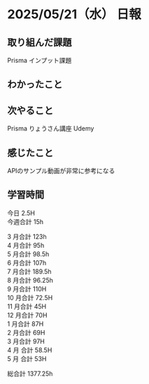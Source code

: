 # 2025/05/21（水） 日報

## 取り組んだ課題
Prisma インプット課題

## わかったこと


## 次やること
Prisma りょうさん講座 Udemy

## 感じたこと
APIのサンプル動画が非常に参考になる

## 学習時間

今日 2.5H
<br />
今週合計 15h
<br />

3 月合計 123h
<br />
4 月合計 95h
<br />
5 月合計 98.5h
<br />
6 月合計 107h
<br />
7 月合計 189.5h
<br />
8 月合計 96.25h
<br />
9 月合計 110H
<br />
10 月合計 72.5H
<br />
11 月合計 45H
<br />
12 月合計 70H
<br />
1 月合計 87H
<br />
2 月合計 69H
<br />
3 月合計 97H
<br />
4 月 合計 58.5H
<br />
5 月 合計 53H

総合計 1377.25h
